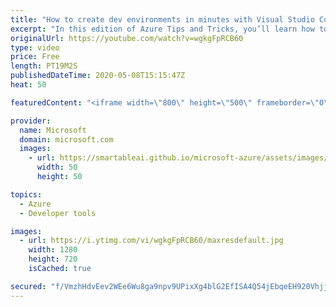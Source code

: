 ```yaml
---
title: "How to create dev environments in minutes with Visual Studio Codespaces | Azure Tips and Tricks"
excerpt: "In this edition of Azure Tips and Tricks, you’ll learn how to quickly spin up a fully configured development environment in minutes to edit, run and debug your applications from any device with Visual Studio Codespaces extension for Visual Studio Code.     For more tips and tricks, visit: https://aka.ms/azuretipsandtricks"
originalUrl: https://youtube.com/watch?v=wgkgFpRCB60
type: video
price: Free
length: PT19M2S
publishedDateTime: 2020-05-08T15:15:47Z
heat: 50

featuredContent: "<iframe width=\"800\" height=\"500\" frameborder=\"0\" src=\"https://www.youtube.com/embed/wgkgFpRCB60\" allow=\"accelerometer; autoplay; encrypted-media; gyroscope; picture-in-picture\" allowfullscreen></iframe>"

provider:
  name: Microsoft
  domain: microsoft.com
  images:
    - url: https://smartableai.github.io/microsoft-azure/assets/images/organizations/microsoft.com-50x50.jpg
      width: 50
      height: 50

topics:
  - Azure
  - Developer tools

images:
  - url: https://i.ytimg.com/vi/wgkgFpRCB60/maxresdefault.jpg
    width: 1280
    height: 720
    isCached: true

secured: "f/VmzhHdvEev2WEe6Wu8ga9npv9UPixXg4blG2EfISA4Q54jEbqeEH920VhjjhvmVLiuWTEEnZTZdAPJ6G8wVgKVShBmaYBfAITYy2sByZ5cgIjpZ9/OmouJSjW0ma3fmlYyaiqW+vlxalE2ejjX2WK3KW8U//Vj/HcDuEwkMyHMsYNWDIYtG4O67CGJYVCBGc1CywDJfQmn6Rbbow6sF7m84etbIO68MBLY1pESshv24Z/IEPE7baOxWxa7gvX3bxoDog8LROahGKO4bvO5mFbn09q8UbQQz9/UWCtYLEdUx86tJqC4LOSVY3pUw+UzwFlxyZMZ6FQFj7a/F6cC4K5CDJ1z6usVv1YuwxEOXKUPuf0MHGv7lgGQPVyPvjToQFhPMSH2ga1rzP7AB8TN7KUaVKo9oHbeszRDpARq+XU=;PEFxmBMpV3pEHZxD6EH55Q=="
---
```


